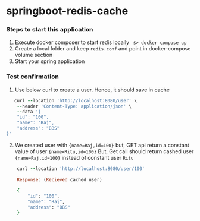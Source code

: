 # springboot-redis-cache

### **Steps to start this application**

1. Execute docker composer to start redis locally ``` $> docker compose up```</span>
2. Create a local folder and keep ```redis.conf``` and point in docker-compose volume section
3. Start your spring application 

### **Test confirmation**
1. Use below curl to create a user. Hence, it should save in cache

```ruby
   curl --location 'http://localhost:8080/user' \
    --header 'Content-Type: application/json' \
    --data '{
    "id": "100",
    "name": "Raj",
    "address": "BBS"
}'
```

2. We created user with ```{name=Raj,id=100}``` but, GET api return a constant value of user ```{name=Ritu,id=100}``` 
But, Get call should return cashed user ```{name=Raj,id=100}``` instead of constant user ```Ritu```
```ruby 
    curl --location 'http://localhost:8080/user/100'
    
    Response: (Recieved cached user)
    
    {
        "id": "100",
        "name": "Raj",
        "address": "BBS"
    }
```